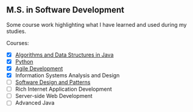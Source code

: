M.S. in Software Development
---

Some course work highlighting what I have learned and used during my studies.

Courses:

- [x] [Algorithms and Data Structures in Java](https://github.com/bretonics/MSSD/tree/master/CS526/Homework)
- [x]  [Python](https://github.com/bretonics/MSSD/tree/master/CS521/Homework)
- [x] [Agile Development](https://ducktimusprime9.github.io/puppypicker/)
- [x] Information Systems Analysis and Design
- [ ] [Software Design and Patterns](https://github.com/bretonics/MSSD/tree/master/CS701/Homework)
- [ ] Rich Internet Application Development
- [ ] Server-side Web Development
- [ ] Advanced Java
